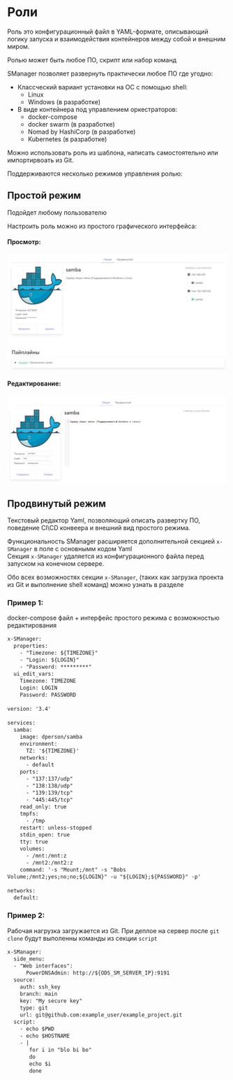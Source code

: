 # Роли
Роль это конфигурационный файл в YAML-формате, описывающий логику запуска и взаимодействия контейнеров между собой и внешним миром.  

Ролью может быть любое ПО, скрипт или набор команд

SManager позволяет развернуть практически любое ПО где угодно:

- Классческий вариант установки на ОС с помощью shell:
    * Linux
    * Windows (в разработке)
- В виде контейнера под управлением оркестраторов:
    * docker-compose
    * docker swarm (в разработке)
    * Nomad by HashiCorp (в разработке)
    * Kubernetes (в разработке)

Можно использовать роль из шаблона, написать самостоятельно или импортирвоать из Git. 

Поддерживаются несколько режимов управления ролью:

## Простой режим
Подойдет любому пользователю  

Настроить роль можно из простого графического интерфейса:

#### Просмотр:
![Role common view](../../images/ru/role_common_view.PNG "Role common view")

#### Редактирование:
![Role common edit](../../images/ru/role_common_edit.PNG "Role common edit")

## Продвинутый режим
Текстовый редактор Yaml, позволяющий описать развертку ПО, поведение CI\CD конвеера и внешний вид простого режима.

Функциональность SManager расширяется дополнительной секцией `x-SManager` в поле с основнымм кодом Yaml  
Секция `x-SManager` удаляется из конфигурационного файла перед запуском на конечном сервере.  

Обо всех возможностях секции `x-SManager`, (таких как загрузка проекта из Git и выполнение shell команд) можно узнать в разделе  

### Пример 1:
docker-compose файл + интерфейс простого режима с возможностью редактирования

```
x-SManager:
  properties:
    - "Timezone: ${TIMEZONE}"
    - "Login: ${LOGIN}"
    - "Password: *********"
  ui_edit_vars:
    Timezone: TIMEZONE
    Login: LOGIN
    Password: PASSWORD
    
version: '3.4'

services:
  samba:
    image: dperson/samba
    environment:
      TZ: '${TIMEZONE}'
    networks:
      - default
    ports:
      - "137:137/udp"
      - "138:138/udp"
      - "139:139/tcp"
      - "445:445/tcp"
    read_only: true
    tmpfs:
      - /tmp
    restart: unless-stopped
    stdin_open: true
    tty: true
    volumes:
      - /mnt:/mnt:z
      - /mnt2:/mnt2:z
    command: '-s "Mount;/mnt" -s "Bobs Volume;/mnt2;yes;no;no;${LOGIN}" -u "${LOGIN};${PASSWORD}" -p'

networks:
  default:
```

### Пример 2:
Рабочая нагрузка загружается из Git. При деплое на сервер после `git clone` будут выполенны команды из секции `script`

```
x-SManager:
  side_menu:
  - "Web interfaces":
      PowerDNSAdmin: http://${ODS_SM_SERVER_IP}:9191
  source:
    auth: ssh_key
    branch: main
    key: "My secure key"
    type: git
    url: git@github.com:example_user/example_project.git
  script:
    - echo $PWD
    - echo $HOSTNAME
    - |
       for i in "blo bi bo"
       do
       echo $i
       done
```

